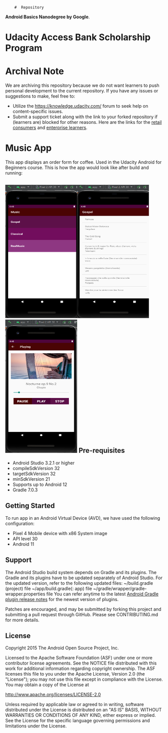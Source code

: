         #  Repository
 **Android Basics Nanodegree by Google**.
# Udacity Access Bank Scholarship Program

# Archival Note
We are archiving this repository because we do not want learners to push personal development to the current repository. If you have any issues or suggestions to make, feel free to:
- Utilize the https://knowledge.udacity.com/ forum to seek help on content-specific issues.
- Submit a support ticket along with the link to your forked repository if (learners are) blocked for other reasons. Here are the links for the [retail consumers](https://udacity.zendesk.com/hc/en-us/requests/new) and [enterprise learners](https://udacityenterprise.zendesk.com/hc/en-us/requests/new?ticket_form_id=360000279131).


Music App
===================================

This app displays an order form for coffee. Used in the Udacity Android for Beginners course. This is how the app would look like after build and running:

<img width="227" height="420" alt="Screenshot 2022-02-08 at 7 31 06 PM" src="https://raw.githubusercontent.com/kendrickchibueze/-Modern-Node-on-AWS/35d6ab76c8ae83dd9ad1f22f0474aa416acc9939/Screenshot%20(289).png"><img width="227" height="420" alt="second_screenshot" src="https://github.com/kendrickchibueze/-Modern-Node-on-AWS/blob/main/Screenshot%20(290).png?raw=true"/>
<img width="227" height="420" alt="third_screenshot" src="https://github.com/kendrickchibueze/-Modern-Node-on-AWS/blob/main/Screenshot%20(291).png?raw=true"/>
Pre-requisites
--------------
- Android Studio 3.2.1 or higher
- compileSdkVersion 32
- targetSdkVersion 32
- minSdkVersion 21
- Supports up to Android 12
- Gradle 7.0.3

Getting Started
---------------

To run app in an Android Virtual Device (AVD), we have used the following configuration:
- Pixel 4 Mobile device with x86 System image
- API level 30
- Android 11

Support
-------

The Android Studio build system depends on Gradle and its plugins. The Gradle and its plugins have to be updated separately of Android Studio.
For the updated version, refer to the following updated files:
~/build.gradle (project) file
~/app/build.gradle(: app) file
~/gradle/wrapper/gradle-wrapper.properties file
You can refer anytime to the latest [Android Gradle plugin release notes](https://developer.android.com/studio/releases/gradle-plugin) for the newest version of plugins.


Patches are encouraged, and may be submitted by forking this project and
submitting a pull request through GitHub. Please see CONTRIBUTING.md for more details.

License
-------

Copyright 2015 The Android Open Source Project, Inc.

Licensed to the Apache Software Foundation (ASF) under one or more contributor
license agreements.  See the NOTICE file distributed with this work for
additional information regarding copyright ownership.  The ASF licenses this
file to you under the Apache License, Version 2.0 (the "License"); you may not
use this file except in compliance with the License.  You may obtain a copy of
the License at

http://www.apache.org/licenses/LICENSE-2.0

Unless required by applicable law or agreed to in writing, software
distributed under the License is distributed on an "AS IS" BASIS, WITHOUT
WARRANTIES OR CONDITIONS OF ANY KIND, either express or implied.  See the
License for the specific language governing permissions and limitations under
the License.
